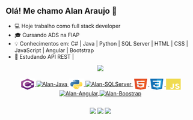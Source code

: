 ## Olá! Me chamo Alan Araujo 👋


- 💻 Hoje trabalho como full stack developer
- 🎓 Cursando ADS na FIAP
- 💡 Conhecimentos em: C# | Java | Python | SQL Server | HTML | CSS | JavaScript | Angular | Bootstrap
- 🌱 Estudando API REST | 

<div align="center">
  <a href="https://github.com/AraujoAlan">
  <img height="160em" src="https://github-readme-stats.vercel.app/api?username=AraujoAlan&show_icons=true&theme=tokyonight&include_all_commits=true&count_private=true"/>
</div>
  
<div style="display: inline_block" align="center"><br>
  <img align="center" alt="Alan-Csharp" height="30" width="40" src="https://raw.githubusercontent.com/devicons/devicon/master/icons/csharp/csharp-original.svg">
  <img align="center" alt="Alan-Java" height="30" width="40" src="https://cdn.jsdelivr.net/gh/devicons/devicon/icons/java/java-original.svg">
  <img align="center" alt="Alan-Python" height="30" width="40" src="https://raw.githubusercontent.com/devicons/devicon/master/icons/python/python-original.svg">
  <img align="center" alt="Alan-SQLServer" height="30" width="40" src="https://cdn.jsdelivr.net/gh/devicons/devicon/icons/microsoftsqlserver/microsoftsqlserver-plain.svg">
  <img align="center" alt="Alan-HTML" height="30" width="40" src="https://raw.githubusercontent.com/devicons/devicon/master/icons/html5/html5-original.svg">
  <img align="center" alt="Alan-CSS" height="30" width="40" src="https://raw.githubusercontent.com/devicons/devicon/master/icons/css3/css3-original.svg">
  <img align="center" alt="Alan-Js" height="30" width="40" src="https://raw.githubusercontent.com/devicons/devicon/master/icons/javascript/javascript-plain.svg">
  <img align="center" alt="Alan-Angular" height="30" width="40" src="https://cdn.jsdelivr.net/gh/devicons/devicon/icons/angularjs/angularjs-original.svg">
  <img align="center" alt="Alan-Boostrap" height="30" width="40" src="https://cdn.jsdelivr.net/gh/devicons/devicon/icons/bootstrap/bootstrap-original.svg">
</div>

  ##
  
  <div align="center">
  <a href = "mailto:aalan.araujo@hotmail.com"><img src="https://img.shields.io/badge/Microsoft_Outlook-0078D4?style=for-the-badge&logo=microsoft-outlook&logoColor=white" target="_blank"></a>
  <a href="https://www.linkedin.com/in/alan-araujo-soares-79b719213/" target="_blank"><img src="https://img.shields.io/badge/-LinkedIn-%230077B5?style=for-the-badge&logo=linkedin&logoColor=white" target="_blank"></a> 
  <a href="https://www.linkedin.com/in/alan-araujo-soares-79b719213/" target="_blank"><img src="https://img.shields.io/badge/Deezer-FEAA2D?style=for-the-badge&logo=deezer&logoColor=white" target="_blank"></a> 
    
  </div>
  
